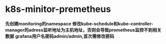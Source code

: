 # k8s-minitor-premetheus

**先创建monitoring的namespace**
**修改kube-schedule和kube-controller-manager的adress监听地址为主机地址，否则会导致prometheus监控不到相关数据**
**grafana用户名密码admin/admin,首次需修改密码**


